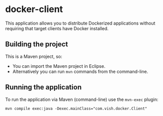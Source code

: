 # docker-client

This application allows you to distribute Dockerized applications without requiring that target clients have Docker installed.

## Building the project

This is a Maven project, so:
* You can import the Maven project in Eclipse.
* Alternatively you can run `mvn` commands from the command-line.

## Running the application

To run the application via Maven (command-line) use the `mvn-exec` plugin:

```
mvn compile exec:java -Dexec.mainClass="com.vish.docker.Client"
```

